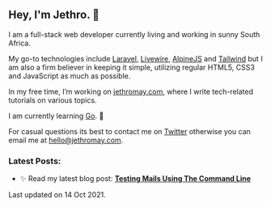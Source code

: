 ## Hey, I'm Jethro. 👋

I am a full-stack web developer currently living and working in sunny South Africa. 

My go-to technologies include [Laravel](https://laravel.com/), [Livewire](https://laravel-livewire.com/), [AlpineJS](https://github.com/alpinejs/alpine/) and [Tailwind](https://tailwindcss.com/) but I am also a firm believer in keeping it simple, utilizing regular HTML5, CSS3 and JavaScript as much as possible. 

In my free time, I’m working on [jethromay.com](https://jethromay.com), where I write tech-related tutorials on various topics. 

I am currently learning [Go](https://golang.org/). 🌱

For casual questions its best to contact me on [Twitter](https://twitter.com/jethromayuk) otherwise you can email me at <hello@jethromay.com>.

### Latest Posts:


- ✨ Read my latest blog post: **[Testing Mails Using The Command Line](https://jethromay.com/blog/sending-a-test-mail-from-the-command-line)**

Last updated on 14 Oct 2021.
